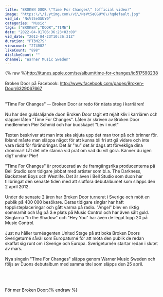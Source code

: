 ```yaml
---
title: "BROKEN DOOR \"Time For Changes\" (official video)"
image: "https:\/\/i.ytimg.com\/vi\/NsVt5eOGUY0\/hqdefault.jpg"
vid_id: "NsVt5eOGUY0"
categories: "Music"
tags: ["BROKEN","DOOR","TIME"]
date: "2022-04-01T06:36:23+03:00"
vid_date: "2012-04-23T10:36:31Z"
duration: "PT3M27S"
viewcount: "274002"
likeCount: "898"
dislikeCount: ""
channel: "Warner Music Sweden"
---
```

{% raw %}<a rel="nofollow" target="blank" href="http://itunes.apple.com/se/album/time-for-changes/id517593238">http://itunes.apple.com/se/album/time-for-changes/id517593238</a><br /><br />Broken Door på Facebook: <a rel="nofollow" target="blank" href="http://www.facebook.com/pages/Broken-Door/6329067667">http://www.facebook.com/pages/Broken-Door/6329067667</a><br /><br /><br />&quot;Time For Changes&quot; -- Broken Door är redo för nästa steg i karriären!<br /><br />Nu har den guldsäljande duon Broken Door tagit ett rejält kliv i karriären och släpper låten &quot;Time For Changes&quot;. Låten är skriven av Broken Door medlemmen Pier Schmid och har budskapet &quot;Lev i nuet&quot; <br /><br />Texten beskriver att man inte ska skjuta upp det man tror på och brinner för. Ibland måste man släppa något för att kunna bli fri att gå vidare och inte vara rädd för förändringar. Det är &quot;nu&quot; det är dags att förvekliga dina drömmar! Låt det inte stanna vid prat om vad du vill göra. Känner du igen dig? undrar Pier! <br /><br />&quot;Time For Changes&quot; är producerad av de framgångsrika producenterna på Bell Studio som tidigare jobbat med artister som bl.a. The Darkness, Backstreet Boys och Westlife. Det är även i Bell Studio som duon har tillbringat den senaste tiden med att slutföra debutalbumet som släpps den 2 april 2012.<br /><br />Under de senaste 2 åren har Broken Door turnerat i Sverige och mött en publik på 400 000 besökare. Deras tidigare singlar har haft topplisteplaceringar och gått varma på radio. &quot;Angel&quot; blev en riktig sommarhit och låg på 3:e plats på Music Control och har även sålt guld. Singlarna &quot;In the Shadow&quot; och &quot;Hey You&quot; har även de legat topp 20 på Music Control. <br /><br />Just nu håller turnéagenten United Stage på att boka Broken Doors Sverigeturné såväl som Europaturné för att möta den publik de redan skaffat sig runt om i Sverige och Europa. Sverigeturnén startar redan i slutet av mars.<br /><br />Nya singeln &quot;Time For Changes&quot; släpps  genom Warner Music Sweden och följs av Duons debutalbum med samma titel som släpps den 25 april. <br /><br /><br /><br /><br />För mer Broken Door:{% endraw %}
